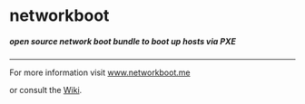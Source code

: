 networkboot
===========

<h5>open source network boot bundle to boot up hosts via PXE</h5>

-----------------------------------------------------------

For more information visit <a href="http://networkboot.me">www.networkboot.me</a>

or consult the <a href="https://github.com/sneJ-/networkboot/wiki">Wiki</a>.
